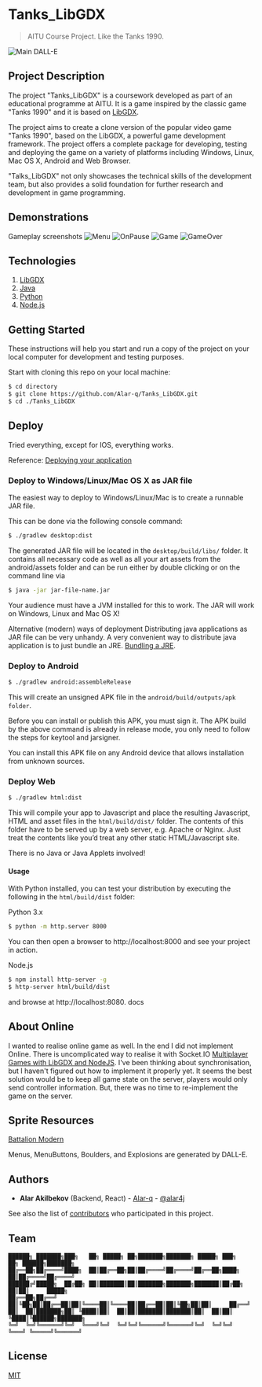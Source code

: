# Tanks_LibGDX
> AITU Course Project. 
> Like the Tanks 1990.

![Main DALL-E](https://github.com/Alar-q/Tanks_LibGDX/blob/main/presentation/Picture6.png)

## Project Description

The project "Tanks_LibGDX" is a coursework
developed as part of an educational programme at AITU.
It is a game inspired by the classic
game "Tanks 1990" and it is based on [LibGDX](https://libgdx.com/wiki/).

The project aims to create a clone version of the popular
video game "Tanks 1990", based on the LibGDX, a powerful game
development framework. The project offers a complete package for developing,
testing and deploying the game on a variety of platforms
including Windows, Linux, Mac OS X, Android and Web Browser.

"Talks_LibGDX" not only showcases the technical skills of the development team,
but also provides a solid foundation for further research and development in game programming.


## Demonstrations
Gameplay screenshots
![Menu](https://github.com/Alar-q/Tanks_LibGDX/blob/main/presentation/Picture1.png)
![OnPause](https://github.com/Alar-q/Tanks_LibGDX/blob/main/presentation/Picture2.png)
![Game](https://github.com/Alar-q/Tanks_LibGDX/blob/main/presentation/Picture3.png)
![GameOver](https://github.com/Alar-q/Tanks_LibGDX/blob/main/presentation/Picture4.png)


## Technologies

1. [LibGDX](https://libgdx.com/wiki/ "LibGDX")
2. [Java](https://www.oracle.com/cis/java/ "Java")
3. [Python](https://www.python.org/downloads/ "Python")
4. [Node.js](https://nodejs.org/en/ "Node.js")


## Getting Started

These instructions will help you start and run a copy of the project 
on your local computer for development and testing purposes.

Start with cloning this repo on your local machine:
```sh
$ cd directory
$ git clone https://github.com/Alar-q/Tanks_LibGDX.git
$ cd ./Tanks_LibGDX
```

## Deploy

Tried everything, except for IOS, everything works.

Reference: [Deploying your application](https://libgdx.com/wiki/deployment/deploying-your-application)

### Deploy to Windows/Linux/Mac OS X as JAR file

The easiest way to deploy to Windows/Linux/Mac is to create a runnable JAR file. 

This can be done via the following console command:
```sh
$ ./gradlew desktop:dist
```

The generated JAR file will be located in the `desktop/build/libs/` folder. 
It contains all necessary code as well as all your art assets from the android/assets folder 
and can be run either by double clicking or on the command line via 
```sh
$ java -jar jar-file-name.jar
```
Your audience must have a JVM installed for this to work. 
The JAR will work on Windows, Linux and Mac OS X!

Alternative (modern) ways of deployment
Distributing java applications as JAR file can be very unhandy.
A very convenient way to distribute java application is to just bundle an JRE. [Bundling a JRE](https://libgdx.com/wiki/deployment/bundling-a-jre).


### Deploy to Android

```sh
$ ./gradlew android:assembleRelease
```

This will create an unsigned APK file in the `android/build/outputs/apk folder`.

Before you can install or publish this APK, you must sign it. 
The APK build by the above command is already in release mode, 
you only need to follow the steps for keytool and jarsigner. 

You can install this APK file on any Android device that allows installation from unknown sources.


### Deploy Web

```sh
$ ./gradlew html:dist
```
This will compile your app to Javascript and place the resulting 
Javascript, HTML and asset files in the `html/build/dist/` folder. 
The contents of this folder have to be served up by a web server, e.g. Apache or Nginx. 
Just treat the contents like you’d treat any other static HTML/Javascript site. 

There is no Java or Java Applets involved!

#### Usage

With Python installed, you can test your distribution 
by executing the following in the `html/build/dist` folder:

Python 3.x
```sh
$ python -m http.server 8000
```
You can then open a browser to http://localhost:8000 and see your project in action.

Node.js 
```sh
$ npm install http-server -g 
$ http-server html/build/dist 
```
and browse at http://localhost:8080. docs


## About Online

I wanted to realise online game as well.
In the end I did not implement Online.
There is uncomplicated way to realise it with Socket.IO
[Multiplayer Games with LibGDX and NodeJS](https://www.youtube.com/watch?v=uIPAaDslhPM&list=RDCMUCO9JvZ75Usyzgd1puurLF6A&start_radio=1&rv=uIPAaDslhPM&t=1).
I've been thinking about synchronisation, but I haven't figured out how to implement it properly yet.
It seems the best solution would be to keep all game state on the server,
players would only send controller information. But, there was no time to re-implement the game on the server.


## Sprite Resources
[Battalion Modern](https://www.spriters-resource.com/pc_computer/battalionmodern/)

Menus, MenuButtons, Boulders, and Explosions are generated by DALL-E.

## Authors

* **Alar Akilbekov** (Backend, React) - [Alar-q](https://github.com/alar-q) - [@alar4j](https://t.me/alar4j)

See also the list of [contributors](https://github.com/Alar-q/Tanks_LibGDX/graphs/contributors) who participated in this project.

## Team
```
██████╗ ███████╗███╗   ██╗ █████╗ ██╗███████╗███████╗ █████╗ ███╗   ██╗ ██████╗███████╗   
██╔══██╗██╔════╝████╗  ██║██╔══██╗██║██╔════╝██╔════╝██╔══██╗████╗  ██║██╔════╝██╔════╝    
██████╔╝█████╗  ██╔██╗ ██║███████║██║███████╗███████╗███████║██╔██╗ ██║██║     █████╗    
██╔══██╗██╔══╝  ██║╚██╗██║██╔══██║██║╚════██║╚════██║██╔══██║██║╚██╗██║██║     ██╔══╝    
██║  ██║███████╗██║ ╚████║██║  ██║██║███████║███████║██║  ██║██║ ╚████║╚██████╗███████╗     
╚═╝  ╚═╝╚══════╝╚═╝  ╚═══╝╚═╝  ╚═╝╚═╝╚══════╝╚══════╝╚═╝  ╚═╝╚═╝  ╚═══╝ ╚═════╝╚══════╝    
```

## License
[MIT](https://github.com/Alar-q/Tanks_LibGDX/blob/main/LICENSE)

